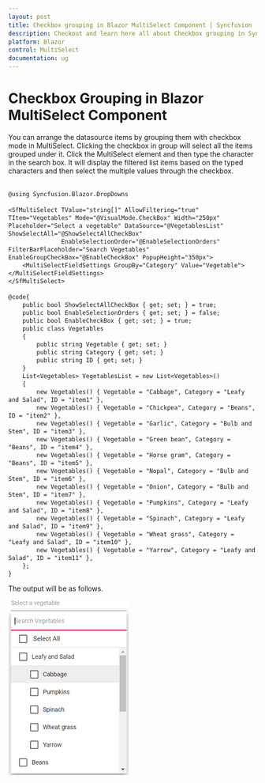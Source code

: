 ```yaml
---
layout: post
title: Checkbox grouping in Blazor MultiSelect Component | Syncfusion
description: Checkout and learn here all about Checkbox grouping in Syncfusion Blazor MultiSelect component and much more.
platform: Blazor
control: MultiSelect
documentation: ug
---
```


# Checkbox Grouping in Blazor MultiSelect Component

You can arrange the datasource items by grouping them with checkbox mode in MultiSelect. Clicking the checkbox in group will select all the items grouped under it. Click the MultiSelect element and then type the character in the search box. It will display the filtered list items based on the typed characters and then select the multiple values through the checkbox.

```cshtml

@using Syncfusion.Blazor.DropDowns

<SfMultiSelect TValue="string[]" AllowFiltering="true" TItem="Vegetables" Mode="@VisualMode.CheckBox" Width="250px" Placeholder="Select a vegetable" DataSource="@VegetablesList" ShowSelectAll="@ShowSelectAllCheckBox"
               EnableSelectionOrder="@EnableSelectionOrders" FilterBarPlaceholder="Search Vegetables" EnableGroupCheckBox="@EnableCheckBox" PopupHeight="350px">
    <MultiSelectFieldSettings GroupBy="Category" Value="Vegetable"></MultiSelectFieldSettings>
</SfMultiSelect>

@code{
    public bool ShowSelectAllCheckBox { get; set; } = true;
    public bool EnableSelectionOrders { get; set; } = false;
    public bool EnableCheckBox { get; set; } = true;
    public class Vegetables
    {
        public string Vegetable { get; set; }
        public string Category { get; set; }
        public string ID { get; set; }
    }
    List<Vegetables> VegetablesList = new List<Vegetables>()
    {
        new Vegetables() { Vegetable = "Cabbage", Category = "Leafy and Salad", ID = "item1" },
        new Vegetables() { Vegetable = "Chickpea", Category = "Beans", ID = "item2" },
        new Vegetables() { Vegetable = "Garlic", Category = "Bulb and Stem", ID = "item3" },
        new Vegetables() { Vegetable = "Green bean", Category = "Beans", ID = "item4" },
        new Vegetables() { Vegetable = "Horse gram", Category = "Beans", ID = "item5" },
        new Vegetables() { Vegetable = "Nopal", Category = "Bulb and Stem", ID = "item6" },
        new Vegetables() { Vegetable = "Onion", Category = "Bulb and Stem", ID = "item7" },
        new Vegetables() { Vegetable = "Pumpkins", Category = "Leafy and Salad", ID = "item8" },
        new Vegetables() { Vegetable = "Spinach", Category = "Leafy and Salad", ID = "item9" },
        new Vegetables() { Vegetable = "Wheat grass", Category = "Leafy and Salad", ID = "item10" },
        new Vegetables() { Vegetable = "Yarrow", Category = "Leafy and Salad", ID = "item11" },
    };
}

```

The output will be as follows.

![Blazor MultiSelect with checkbox grouping](./images/blazor-multiselect-checkbox-with-grouping.png)